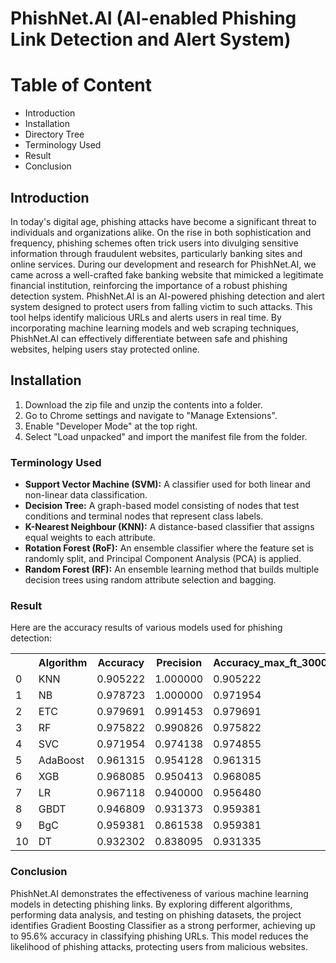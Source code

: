 <h1>PhishNet.AI (AI-enabled Phishing Link Detection and Alert System)</h1>
<h1>Table of Content</h1> <ul> <li>Introduction</li> <li>Installation</li> <li>Directory Tree</li> <li>Terminology Used</li> <li>Result</li> <li>Conclusion</li> </ul> <h2>Introduction</h2> <p> In today's digital age, phishing attacks have become a significant threat to individuals and organizations alike. On the rise in both sophistication and frequency, phishing schemes often trick users into divulging sensitive information through fraudulent websites, particularly banking sites and online services. During our development and research for PhishNet.AI, we came across a well-crafted fake banking website that mimicked a legitimate financial institution, reinforcing the importance of a robust phishing detection system.
PhishNet.AI is an AI-powered phishing detection and alert system designed to protect users from falling victim to such attacks. This tool helps identify malicious URLs and alerts users in real time. By incorporating machine learning models and web scraping techniques, PhishNet.AI can effectively differentiate between safe and phishing websites, helping users stay protected online.

</p> <h2>Installation</h2> <ol> <li>Download the zip file and unzip the contents into a folder.</li> <li>Go to Chrome settings and navigate to "Manage Extensions".</li> <li>Enable "Developer Mode" at the top right.</li> <li>Select "Load unpacked" and import the manifest file from the folder.</li> </ol> 

<h3>Terminology Used</h3> <ul> <li><strong>Support Vector Machine (SVM):</strong> A classifier used for both linear and non-linear data classification.</li> <li><strong>Decision Tree:</strong> A graph-based model consisting of nodes that test conditions and terminal nodes that represent class labels.</li> <li><strong>K-Nearest Neighbour (KNN):</strong> A distance-based classifier that assigns equal weights to each attribute.</li> <li><strong>Rotation Forest (RoF):</strong> An ensemble classifier where the feature set is randomly split, and Principal Component Analysis (PCA) is applied.</li> <li><strong>Random Forest (RF):</strong> An ensemble learning method that builds multiple decision trees using random attribute selection and bagging.</li> </ul> <h3>Result</h3> <p>Here are the accuracy results of various models used for phishing detection:</p> <table> <tr> <th></th> <th>Algorithm</th> <th>Accuracy</th> <th>Precision</th> <th>Accuracy_max_ft_3000</th> </tr> <tr> <td>0</td> <td>KNN</td> <td>0.905222</td> <td>1.000000</td> <td>0.905222</td> </tr> <tr> <td>1</td> <td>NB</td> <td>0.978723</td> <td>1.000000</td> <td>0.971954</td> </tr> <tr> <td>2</td> <td>ETC</td> <td>0.979691</td> <td>0.991453</td> <td>0.979691</td> </tr> <tr> <td>3</td> <td>RF</td> <td>0.975822</td> <td>0.990826</td> <td>0.975822</td> </tr> <tr> <td>4</td> <td>SVC</td> <td>0.971954</td> <td>0.974138</td> <td>0.974855</td> </tr> <tr> <td>5</td> <td>AdaBoost</td> <td>0.961315</td> <td>0.954128</td> <td>0.961315</td> </tr> <tr> <td>6</td> <td>XGB</td> <td>0.968085</td> <td>0.950413</td> <td>0.968085</td> </tr> <tr> <td>7</td> <td>LR</td> <td>0.967118</td> <td>0.940000</td> <td>0.956480</td> </tr> <tr> <td>8</td> <td>GBDT</td> <td>0.946809</td> <td>0.931373</td> <td>0.959381</td> </tr> <tr> <td>9</td> <td>BgC</td> <td>0.959381</td> <td>0.861538</td> <td>0.959381</td> </tr> <tr> <td>10</td> <td>DT</td> <td>0.932302</td> <td>0.838095</td> <td>0.931335</td> </tr> </table> <h3>Conclusion</h3> <p> PhishNet.AI demonstrates the effectiveness of various machine learning models in detecting phishing links. By exploring different algorithms, performing data analysis, and testing on phishing datasets, the project identifies Gradient Boosting Classifier as a strong performer, achieving up to 95.6% accuracy in classifying phishing URLs. This model reduces the likelihood of phishing attacks, protecting users from malicious websites. </p>
